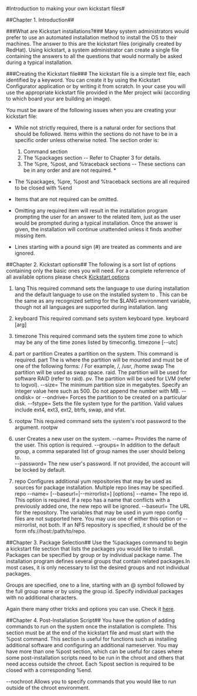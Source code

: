 #Introduction to making your own kickstart files#

##Chapter 1. Introduction##

###What are Kickstart installations?###
Many system administrators would prefer to use an automated installation method to install the OS to their machines. The answer to this are the kickstart files (originally created by RedHat). Using kickstart, a system administrator can create a single file containing the answers to all the questions that would normally be asked during a typical installation.

###Creating the Kickstart file###
The kickstart file is a simple text file, each identified by a keyword. You can create it by using the Kickstart Configurator application or by writing it from scratch. In your case you will use the appropriate kickstart file provided in the Mer project wiki (according to which board your are building an image).

You must be aware of the following issues when you are creating your kickstart file:

* While not strictly required, there is a natural order for sections that should be followed. Items within the sections do not have to be in a specific order unless otherwise noted. The section order is:

    1. Command section
    2. The %packages section -- Refer to Chapter 3 for details.
    3. The %pre, %post, and %traceback sections -- These sections can be in any order and are not required. *
* The %packages, %pre, %post and %traceback sections are all required to be closed with %end
* Items that are not required can be omitted.
* Omitting any required item will result in the installation program prompting the user for an answer to the related item, just as the user would be prompted during a typical installation. Once the answer is given, the installation will continue unattended unless it finds another missing item.
* Lines starting with a pound sign (#) are treated as comments and are ignored.

##Chapter 2. Kickstart options##
The following is a sort list of options containing only the basic ones you will need. For a complete referrence of all available options please check [Kickstart options](https://fedoraproject.org/wiki/Anaconda/Kickstart#)

1. lang
This required command sets the language to use during installation and the default language to use on the installed system to <id>. This can be the same as any recognized setting for the $LANG environment variable, though not all languages are supported during installation.
lang <id>

2. keyboard
This required command sets system keyboard type.
keyboard [arg]

3. timezone
This required command sets the system time zone to <timezone> which may be any of the time zones listed by timeconfig. 
timezone [--utc] <timezone> 

4. part or partition 
Creates a partition on the system. This command is required. 
part <mntpoint>
The <mntpoint> is where the partition will be mounted and must be of one of the following forms:
    /<path> 
        For example, /, /usr, /home 
    swap 
        The partition will be used as swap space. 
    raid.<id> 
        The partition will be used for software RAID (refer to raid). 
    pv.<id> 
        The partition will be used for LVM (refer to logvol). 
--size=
    The minimum partition size in megabytes. Specify an integer value here such as 500. Do not append the number with MB. 
--ondisk= or --ondrive=
    Forces the partition to be created on a particular disk.
--fstype=
    Sets the file system type for the partition. Valid values include ext4, ext3, ext2, btrfs, swap, and vfat. 

5. rootpw
This required command sets the system's root password to the <password> argument. 
rootpw <password>

6. user
Creates a new user on the system. 
--name=
    Provides the name of the user. This option is required.
--groups=
    In addition to the default group, a comma separated list of group names the user should belong to.  
--password=
    The new user's password. If not provided, the account will be locked by default.

7. repo
Configures additional yum repositories that may be used as sources for package installation. Multiple repo lines may be specified.
repo --name=<name> [--baseurl=<url>|--mirrorlist=<url>] [options] 
--name=
    The repo id. This option is required. If a repo has a name that conflicts with a previously added one, the new repo will be ignored. 
--baseurl=
    The URL for the repository. The variables that may be used in yum repo config files are not supported here. You may use one of either this option or --mirrorlist, not both. If an NFS repository is specified, it should be of the form nfs://host:/path/to/repo.

##Chapter 3. Package  Selection##
Use the %packages command to begin a kickstart file section that lists the packages you would like to install.
Packages can be specified by group or by individual package name. The installation program defines several groups that contain related packages.In most cases, it is only necessary to list the desired groups and not individual packages.

Groups are specified, one to a line, starting with an @ symbol followed by the full group name or by using the group id. Specify individual packages with no additional characters.

Again there many other tricks and options you can use. Check it [here](https://fedoraproject.org/wiki/Anaconda/Kickstart).


##Chapter 4. Post-Installation Script##
You have the option of adding commands to run on the system once the installation is complete. This section must be at the end of the kickstart file and must start with the %post command. This section is useful for functions such as installing additional software and configuring an additional nameserver.
You may have more than one %post section, which can be useful for cases where some post-installation scripts need to be run in the chroot and others that need access outside the chroot.
Each %post section is required to be closed with a corresponding %end. 

--nochroot 
    Allows you to specify commands that you would like to run outside of the chroot environment. 



